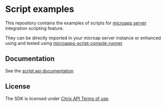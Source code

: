 # Script examples

This repository contains the examples of scripts for [microapp server](https://docs.citrix.com/en-us/citrix-microapps.html)
integration scripting feature.

They can be directly imported in your microap server instance or enhanced using and tested using
[microapps-script-console-runner](https://github.com/citrix-workspace/microapps-script-console-runner/releases/latest)

## Documentation

See the [script api documentation](https://developer.cloud.com/citrixworkspace/citrix-workspace-platform)

## License

The SDK is licensed under [Citrix API Terms of use](https://developer.cloud.com/citrix-api-terms-of-use).
